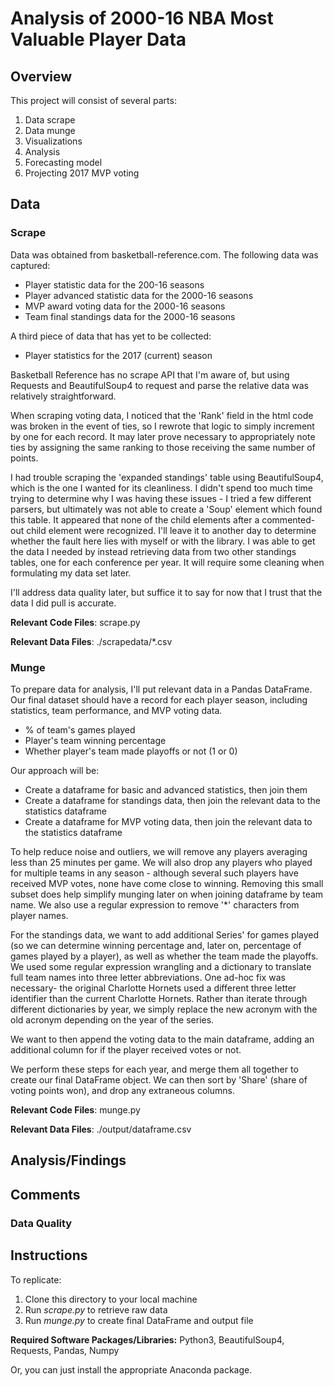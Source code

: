 # Analysis of 2000-16 NBA Most Valuable Player Data

## Overview
This project will consist of several parts:
1) Data scrape
2) Data munge
3) Visualizations
4) Analysis
5) Forecasting model
6) Projecting 2017 MVP voting


## Data

### Scrape

Data was obtained from basketball-reference.com. The following data was captured:

* Player statistic data for the 200-16 seasons
* Player advanced statistic data for the 2000-16 seasons
* MVP award voting data for the 2000-16 seasons
* Team final standings data for the 2000-16 seasons

A third piece of data that has yet to be collected:

* Player statistics for the 2017 (current) season

Basketball Reference has no scrape API that I'm aware of, but using Requests and BeautifulSoup4 to request and parse the relative data was relatively straightforward.

When scraping voting data, I noticed that the 'Rank' field in the html code was broken in the event of ties, so I rewrote that logic to simply increment by one for each record. It may later prove necessary to appropriately note ties by assigning the same ranking to those receiving the same number of points.

I had trouble scraping the 'expanded standings' table using BeautifulSoup4, which is the one I wanted for its cleanliness. I didn't spend too much time trying to determine why I was having these issues - I tried a few different parsers, but ultimately was not able to create a 'Soup' element which found this table. It appeared that none of the child elements after a commented-out child element were recognized. I'll leave it to another day to determine whether the fault here lies with myself or with the library. I was able to get the data I needed by instead retrieving data from two other standings tables, one for each conference per year. It will require some cleaning when formulating my data set later.

I'll address data quality later, but suffice it to say for now that I trust that the data I did pull is accurate.


**Relevant Code Files**: scrape.py

**Relevant Data Files**: ./scrapedata/\*.csv

### Munge

To prepare data for analysis, I'll put relevant data in a Pandas DataFrame. Our final dataset should have a record for each player season, including statistics, team performance, and MVP voting data.

* % of team's games played
* Player's team winning percentage
* Whether player's team made playoffs or not (1 or 0)

Our approach will be:
* Create a dataframe for basic and advanced statistics, then join them
* Create a dataframe for standings data, then join the relevant data to the statistics dataframe
* Create a dataframe for MVP voting data, then join the relevant data to the statistics dataframe

To help reduce noise and outliers, we will remove any players averaging less than 25 minutes per game. We will also drop any players who played for multiple teams in any season - although several such players have received MVP votes, none have come close to winning. Removing this small subset does help simplify munging later on when joining dataframe by team name. We also use a regular expression to remove '*' characters from player names.

For the standings data, we want to add additional Series' for games played (so we can determine winning percentage and, later on, percentage of games played by a player), as well as whether the team made the playoffs. We used some regular expression wrangling and a dictionary to translate full team names into three letter abbreviations. One ad-hoc fix was necessary- the original Charlotte Hornets used a different three letter identifier than the current Charlotte Hornets. Rather than iterate through different dictionaries by year, we simply replace the new acronym with the old acronym depending on the year of the series.

We want to then append the voting data to the main dataframe, adding an additional column for if the player received votes or not.

We perform these steps for each year, and merge them all together to create our final DataFrame object. We can then sort by 'Share' (share of voting points won), and drop any extraneous columns.

**Relevant Code Files**: munge.py

**Relevant Data Files**: ./output/dataframe.csv

## Analysis/Findings



## Comments

### Data Quality



## Instructions

To replicate:
1. Clone this directory to your local machine
2. Run *scrape.py* to retrieve raw data
3. Run *munge.py* to create final DataFrame and output file

**Required Software Packages/Libraries:** Python3, BeautifulSoup4, Requests, Pandas, Numpy

Or, you can just install the appropriate Anaconda package.
